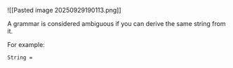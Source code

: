 ![[Pasted image 20250929190113.png]]

A grammar is considered ambiguous if you can derive the same string from it.

For example:
```
String = 
```